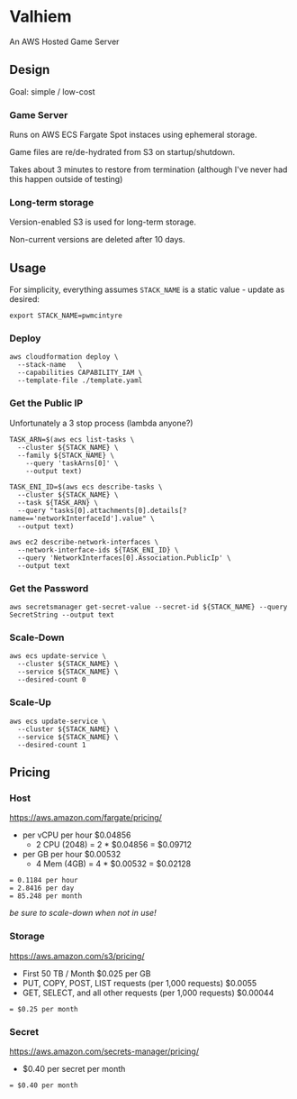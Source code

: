 # Valhiem

An AWS Hosted Game Server

## Design

Goal: simple / low-cost

### Game Server

Runs on AWS ECS Fargate Spot instaces using ephemeral storage.

Game files are re/de-hydrated from S3 on startup/shutdown.

Takes about 3 minutes to restore from termination (although I've never had this happen outside of testing)

### Long-term storage

Version-enabled S3 is used for long-term storage.

Non-current versions are deleted after 10 days.

## Usage

For simplicity, everything assumes `STACK_NAME` is a static value - update as desired:

```shell
export STACK_NAME=pwmcintyre
```

### Deploy

```shell
aws cloudformation deploy \
  --stack-name   \
  --capabilities CAPABILITY_IAM \
  --template-file ./template.yaml
```

### Get the Public IP

Unfortunately a 3 stop process (lambda anyone?)

```shell
TASK_ARN=$(aws ecs list-tasks \
  --cluster ${STACK_NAME} \
  --family ${STACK_NAME} \
    --query 'taskArns[0]' \
    --output text)

TASK_ENI_ID=$(aws ecs describe-tasks \
  --cluster ${STACK_NAME} \
  --task ${TASK_ARN} \
  --query "tasks[0].attachments[0].details[?name=='networkInterfaceId'].value" \
  --output text)

aws ec2 describe-network-interfaces \
  --network-interface-ids ${TASK_ENI_ID} \
  --query 'NetworkInterfaces[0].Association.PublicIp' \
  --output text
```

### Get the Password

```shell
aws secretsmanager get-secret-value --secret-id ${STACK_NAME} --query SecretString --output text
```

### Scale-Down

```shell
aws ecs update-service \
  --cluster ${STACK_NAME} \
  --service ${STACK_NAME} \
  --desired-count 0
```

### Scale-Up

```shell
aws ecs update-service \
  --cluster ${STACK_NAME} \
  --service ${STACK_NAME} \
  --desired-count 1
```

## Pricing

### Host

https://aws.amazon.com/fargate/pricing/

- per vCPU per hour	$0.04856
  - 2 CPU (2048) = 2 * $0.04856 = $0.09712
- per GB per hour	$0.00532
  - 4 Mem (4GB)  = 4 * $0.00532 = $0.02128

```
= 0.1184 per hour
= 2.8416 per day
= 85.248 per month
```

*be sure to scale-down when not in use!*

### Storage

https://aws.amazon.com/s3/pricing/

- First 50 TB / Month	$0.025 per GB
- PUT, COPY, POST, LIST requests (per 1,000 requests)	$0.0055
- GET, SELECT, and all other requests (per 1,000 requests)	$0.00044

```
= $0.25 per month
```

### Secret

https://aws.amazon.com/secrets-manager/pricing/

- $0.40 per secret per month

```
= $0.40 per month
```
